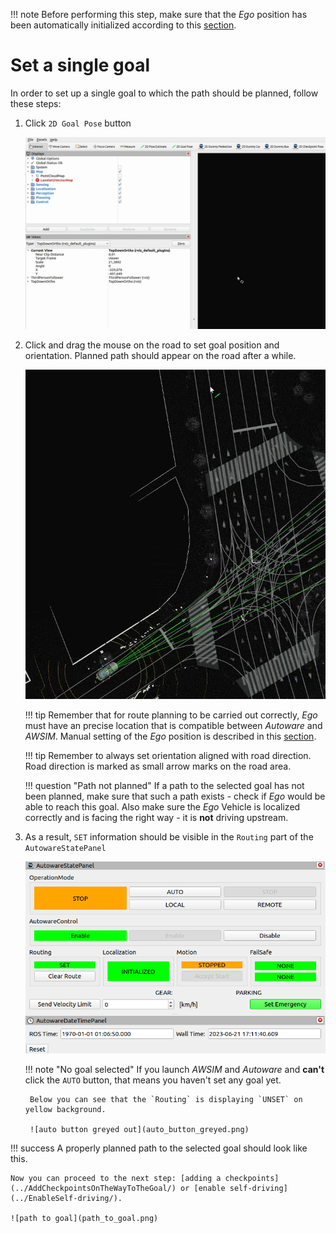 !!! note
    Before performing this step, make sure that the *Ego* position has been automatically initialized according to this [section](../SetTheInitializationPosition/).

# Set a single goal
In order to set up a single goal to which the path should be planned, follow these steps:

1. Click `2D Goal Pose` button

    ![Goal button](click_goal_pose.gif)

1. Click and drag the mouse on the road to set goal position and orientation.
Planned path should appear on the road after a while.

    ![Click and drag goal pose](set_goal2.gif)

    !!! tip
        Remember that for route planning to be carried out correctly, *Ego* must have an precise location that is compatible between *Autoware* and *AWSIM*. 
        Manual setting of the *Ego* position is described in this [section](../SetTheInitializationPosition/).

    !!! tip
        Remember to always set orientation aligned with road direction. Road direction is marked as small arrow marks on the road area.

    !!! question "Path not planned"
        If a path to the selected goal has not been planned, make sure that such a path exists - check if *Ego* would be able to reach this goal.
        Also make sure the *Ego* Vehicle is localized correctly and is facing the right way - it is **not** driving upstream.

1. As a result, `SET` information should be visible in the `Routing` part of the `AutowareStatePanel`

    ![auto button available](auto_button_available.png)

    !!! note "No goal selected"
        If you launch *AWSIM* and *Autoware* and **can't** click the `AUTO` button, that means you haven't set any goal yet.
        
        Below you can see that the `Routing` is displaying `UNSET` on yellow background.

        ![auto button greyed out](auto_button_greyed.png)

!!! success
    A properly planned path to the selected goal should look like this.

    Now you can proceed to the next step: [adding a checkpoints](../AddCheckpointsOnTheWayToTheGoal/) or [enable self-driving](../EnableSelf-driving/).

    ![path to goal](path_to_goal.png)
